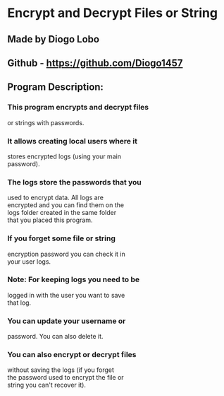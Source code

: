 # Encrypt and Decrypt Files or String


## Made by Diogo Lobo
## Github - https://github.com/Diogo1457                                  
## Program Description:                       

### This program encrypts and decrypt files  
or strings with passwords.				  
                                         
### It allows creating local users where it  
stores encrypted logs (using your main     
password).								  
										  
### The logs store the passwords that you   
used to encrypt data. All logs are         
encrypted and you can find them on the     
logs folder created in the same folder     
that you placed this program. 			  
										  
### If you forget some file or string        
encryption password you can check it in    
your user logs.                            
### Note: For keeping logs you need to be  
logged in with the user you want to save   
that log.								  
										  
### You can update your username or          
password. You can also delete it.         
										  
### You can also encrypt or decrypt files    
without saving the logs (if you forget     
the password used to encrypt the file or   
string you can't recover it).              
